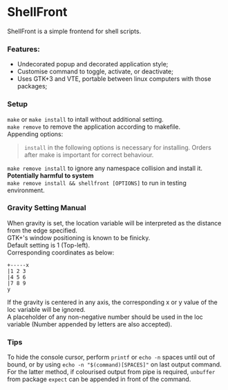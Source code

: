 # ShellFront
ShellFront is a simple frontend for shell scripts.
### Features:
- Undecorated popup and decorated application style;
- Customise command to toggle, activate, or deactivate;
- Uses GTK+3 and VTE, portable between linux computers with those packages;

### Setup
`make` or `make install` to intall without additional setting.  
`make remove` to remove the application according to makefile.  
Appending options:
> `install` in the following options is necessary for installing. Orders after make is important for correct behaviour.

`make remove install` to ignore any namespace collision and install it. **Potentially harmful to system**  
`make remove install && shellfront [OPTIONS]` to run in testing environment.
### Gravity Setting Manual
When gravity is set, the location variable will be interpreted as the distance from the edge specified.  
GTK+'s window positioning is known to be finicky.  
Default setting is 1 (Top-left).  
Corresponding coordinates as below:
```
+-----x
|1 2 3
|4 5 6
|7 8 9
y
```
If the gravity is centered in any axis, the corresponding x or y value of the loc variable will be ignored.  
A placeholder of any non-negative number should be used in the loc variable (Number appended by letters are also accepted).
### Tips
To hide the console cursor, perform `printf` or `echo -n` spaces until out of bound, or by using `echo -n "$(command)[SPACES]"` on last output command.  
For the latter method, if colourised output from pipe is required, `unbuffer` from package `expect` can be appended in front of the command.
